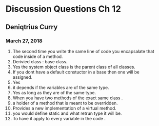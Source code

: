 # Discussion Questions Ch 12
## Deniqtrius Curry
### March 27, 2018

1. The second time you write the same line of code you encapsalate that code inside of a method.
1. Derivied class :  base class.
1. Yes the system object class is the parent class of all classes.
1. If you dont have a default constuctor in a base then one will be assigned.
1. Yes 
1. it depends if the variables are of the same type. 
1. Yes as long as they are of the same type.
1. When you have two methods of the exact same class .
1. a holder of a method that is meant to be overridden.
1. Provides a new implementation of a virtual method.
1. you would define static and what retrun type it will be.
1. To have it apply to every variable in the code .
